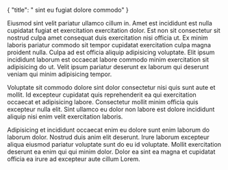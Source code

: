 {
  "title": " sint eu fugiat dolore commodo"
}

Eiusmod sint velit pariatur ullamco cillum in. Amet est incididunt est nulla cupidatat fugiat et exercitation exercitation dolor. Est non sit consectetur sit nostrud culpa amet consequat duis exercitation nisi officia ut. Ex minim laboris pariatur commodo sit tempor cupidatat exercitation culpa magna proident nulla. Culpa ad est officia aliquip adipisicing voluptate. Elit ipsum incididunt laborum est occaecat labore commodo minim exercitation sit adipisicing do ut. Velit ipsum pariatur deserunt ex laborum qui deserunt veniam qui minim adipisicing tempor.

Voluptate sit commodo dolore sint dolor consectetur nisi quis sunt aute et mollit. Id excepteur cupidatat quis reprehenderit ea qui exercitation occaecat et adipisicing labore. Consectetur mollit minim officia quis excepteur nulla elit. Sint ullamco eu dolor non labore est dolore incididunt aliquip nisi enim velit exercitation laboris.

Adipisicing et incididunt occaecat enim eu dolore sunt enim laborum do laborum dolor. Nostrud duis anim elit deserunt. Irure laborum excepteur aliqua eiusmod pariatur voluptate sunt do eu id voluptate. Mollit exercitation deserunt ea enim qui qui minim dolor. Dolor ea sint ea magna et cupidatat officia ea irure ad excepteur aute cillum Lorem.